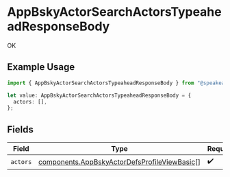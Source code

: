 # AppBskyActorSearchActorsTypeaheadResponseBody

OK

## Example Usage

```typescript
import { AppBskyActorSearchActorsTypeaheadResponseBody } from "@speakeasy-api/bluesky/models/operations";

let value: AppBskyActorSearchActorsTypeaheadResponseBody = {
  actors: [],
};
```

## Fields

| Field                                                                                                        | Type                                                                                                         | Required                                                                                                     | Description                                                                                                  |
| ------------------------------------------------------------------------------------------------------------ | ------------------------------------------------------------------------------------------------------------ | ------------------------------------------------------------------------------------------------------------ | ------------------------------------------------------------------------------------------------------------ |
| `actors`                                                                                                     | [components.AppBskyActorDefsProfileViewBasic](../../models/components/appbskyactordefsprofileviewbasic.md)[] | :heavy_check_mark:                                                                                           | N/A                                                                                                          |
